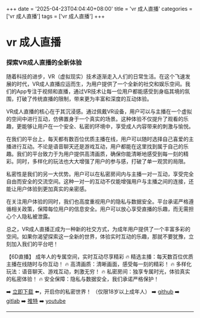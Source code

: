 +++
date = '2025-04-23T04:04:40+08:00'
title = 'vr 成人直播'
categories = ['vr 成人直播']
tags = ['vr 成人直播']
+++

# vr 成人直播

### 探索VR成人直播的全新体验

随着科技的进步，VR（虚拟现实）技术逐渐走入人们的日常生活。在这个飞速发展的时代，VR成人直播应运而生，为用户提供了一个全新的社交和娱乐空间。我们的App专注于视频和直播，通过VR技术让每一位用户都能感受到身临其境的氛围，打破了传统直播的限制，带来更为丰富和深度的互动体验。

VR成人直播的核心在于其沉浸感。通过佩戴VR设备，用户可以与主播在一个虚拟的空间中进行互动，仿佛置身于一个真实的场景。这种体验不仅提升了观看的乐趣，更能够让用户在一个安全、私密的环境中，享受成人内容带来的刺激与愉悦。

在我们的平台上，每天都有数百位优质主播在线，用户可以随时选择自己喜爱的主播进行互动。不论是语音聊天还是游戏互动，用户都能在这里找到属于自己的乐趣。我们的平台致力于为用户提供高清画质，确保你能清晰地感受到每一刻的精彩。同时，多样化的玩法也大大增强了用户的参与感，打破了单一观赏的局限。

私密性是我们的另一大优势。用户可以在私密房间内与主播一对一互动，享受完全自由而安全的交流空间。这种一对一的互动不仅能增强用户与主播之间的连接，还能让用户体验到更加真实的亲密感。

在关注用户体验的同时，我们也高度重视用户的隐私与数据安全。平台承诺严格遵循相关政策，保障每位用户的信息安全。用户可以放心享受直播的乐趣，而无需担心个人隐私被泄露。

总之，VR成人直播正成为一种新的社交方式，为成年用户提供了一个丰富多彩的空间。如果你渴望探索这一全新的世界，体验实时互动的乐趣，那就不要犹豫，立刻加入我们的平台吧！

【6D直播】
成年人的专属空间，实时互动尽享精彩
🔥 精选主播：每天数百位优质主播在线随时与你互动！
🔥 高清画质：清晰画面，感受每一刻的精彩！
🔥 多样化玩法：语音聊天、游戏互动，刺激无穷！
🔥 私密房间：独享专属时光，体验真实的私密体验！
🔥 安全保障：隐私与数据安全，我们承诺严格保护！

➡️ [立即下载](https://down123.s3.ap-east-1.amazonaws.com/down/down.html?channelCode=blog) ⬅️，开启你的私密世界！
（仅限18岁以上成年人）
➡️ [github](https://aldult-live.github.io/)
➡️ [gitlab](https://seo-09598d.gitlab.io/)
➡️ [推特](https://x.com/wegame33)
➡️ [youtube](https://www.youtube.com/@6Dlive)

---
